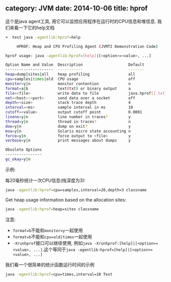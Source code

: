 category: JVM
date: 2014-10-06
title: hprof
---
这个是java agent工具, 用它可以监控应用程序在运行时的CPU信息和堆信息. 我们来看一下它的help文档
```bash
➜  test java -agentlib:hprof=help

     HPROF: Heap and CPU Profiling Agent (JVMTI Demonstration Code)

hprof usage: java -agentlib:hprof=[help]|[<option>=<value>, ...]

Option Name and Value  Description                    Default
---------------------  -----------                    -------
heap=dump|sites|all    heap profiling                 all
cpu=samples|times|old  CPU usage                      off
monitor=y|n            monitor contention             n
format=a|b             text(txt) or binary output     a
file=<file>            write data to file             java.hprof[{.txt}]
net=<host>:<port>      send data over a socket        off
depth=<size>           stack trace depth              4
interval=<ms>          sample interval in ms          10
cutoff=<value>         output cutoff point            0.0001
lineno=y|n             line number in traces?         y
thread=y|n             thread in traces?              n
doe=y|n                dump on exit?                  y
msa=y|n                Solaris micro state accounting n
force=y|n              force output to <file>         y
verbose=y|n            print messages about dumps     y

Obsolete Options
----------------
gc_okay=y|n
```
示例:

每20毫秒统计一次CPU信息(栈深度为3):
```bash
java -agentlib:hprof=cpu=samples,interval=20,depth=3 classname
```
Get heap usage information based on the allocation sites:
```bash
java -agentlib:hprof=heap=sites classname
```

注意:
* `format=b`不能和`monitor=y`一起使用
* `format=b`不能和`cpu=old|times`一起使用
* `-Xrunhprof`接口可以继续使用, 例如`java -Xrunhprof:[help]|[<option>=<value>, ...]`.这个等同于`java -agentlib:hprof=[help]|[<option>=<value>, ...]`

我们看一个很简单的统计函数运行时间的示例
```bash
java -agentlib:hprof=cpu=times,interval=10 Test
```
